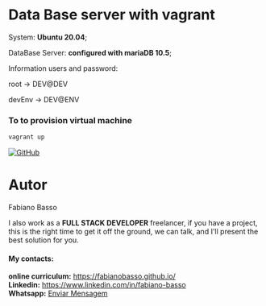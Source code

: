 # Data Base server with vagrant

System: **Ubuntu 20.04**;

DataBase Server: **configured with mariaDB 10.5**;

Information users and password:

root -> DEV@DEV

devEnv -> DEV@ENV



### To to provision virtual machine
```bash
vagrant up
```


[![GitHub](https://img.shields.io/github/license/fabianobasso/Jogo_De_Xadrez)](https://github.com/fabianobasso/Vagrant-MariaDB/blob/master/LICENSE) 

# Autor

Fabiano Basso

I also work as a **FULL STACK DEVELOPER** freelancer, if you have a project, this is the right time to get it off the ground, we can talk, and I'll present the best solution for you.

#### My contacts:
**online curriculum:** https://fabianobasso.github.io/
<br>
**Linkedin:** https://www.linkedin.com/in/fabiano-basso
<br>
**Whatsapp:** [Enviar Mensagem](https://api.whatsapp.com/send?phone=5519999979098)
